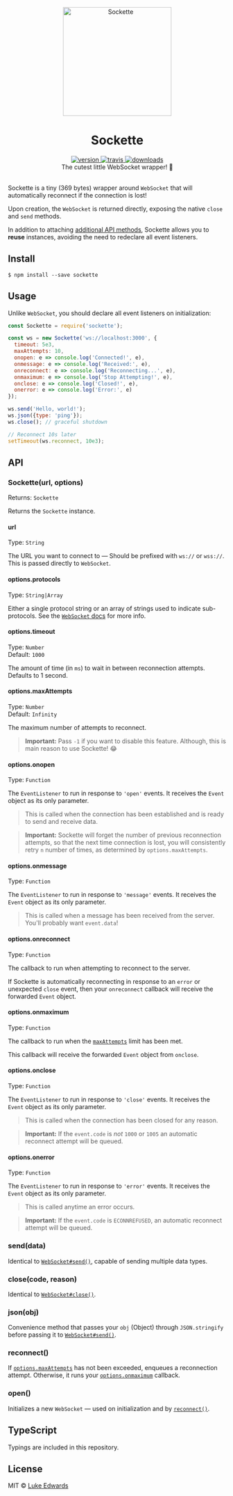 <div align="center">
  <img src="https://github.com/lukeed/sockette/raw/master/sockette.jpg" alt="Sockette" height="250" />
</div>

<h1 align="center">Sockette</h1>

<div align="center">
  <a href="https://npmjs.org/package/sockette">
    <img src="https://img.shields.io/npm/v/sockette.svg" alt="version" />
  </a>
  <a href="https://travis-ci.org/lukeed/sockette">
    <img src="https://img.shields.io/travis/lukeed/sockette.svg" alt="travis" />
  </a>
  <a href="https://npmjs.org/package/sockette">
    <img src="https://img.shields.io/npm/dm/sockette.svg" alt="downloads" />
  </a>
</div>

<div align="center">The cutest little WebSocket wrapper! 🧦</div>

<br />

Sockette is a tiny (369 bytes) wrapper around `WebSocket` that will automatically reconnect if the connection is lost!

Upon creation, the `WebSocket` is returned directly, exposing the native `close` and `send` methods.

In addition to attaching [additional API methods](#api), Sockette allows you to **reuse** instances, avoiding the need to redeclare all event listeners.


## Install

```
$ npm install --save sockette
```


## Usage

Unlike `WebSocket`, you should declare all event listeners on initialization:
```js
const Sockette = require('sockette');

const ws = new Sockette('ws://localhost:3000', {
  timeout: 5e3,
  maxAttempts: 10,
  onopen: e => console.log('Connected!', e),
  onmessage: e => console.log('Received:', e),
  onreconnect: e => console.log('Reconnecting...', e),
  onmaximum: e => console.log('Stop Attempting!', e),
  onclose: e => console.log('Closed!', e),
  onerror: e => console.log('Error:', e)
});

ws.send('Hello, world!');
ws.json({type: 'ping'});
ws.close(); // graceful shutdown

// Reconnect 10s later
setTimeout(ws.reconnect, 10e3);
```


## API

### Sockette(url, options)

Returns: `Sockette`

Returns the `Sockette` instance.

#### url
Type: `String`

The URL you want to connect to &mdash; Should be prefixed with `ws://` or `wss://`. This is passed directly to `WebSocket`.

#### options.protocols
Type: `String|Array`

Either a single protocol string or an array of strings used to indicate sub-protocols. See the [`WebSocket` docs][MDN] for more info.

#### options.timeout
Type: `Number`<br>
Default: `1000`

The amount of time (in `ms`) to wait in between reconnection attempts. Defaults to 1 second.

#### options.maxAttempts
Type: `Number`<br>
Default: `Infinity`

The maximum number of attempts to reconnect.

> **Important:** Pass `-1` if you want to disable this feature. Although, this is main reason to use Sockette! :joy:

#### options.onopen
Type: `Function`

The `EventListener` to run in response to `'open'` events. It receives the `Event` object as its only parameter.

> This is called when the connection has been established and is ready to send and receive data.

> **Important:** Sockette will forget the number of previous reconnection attempts, so that the next time connection is lost, you will consistently retry `n` number of times, as determined by `options.maxAttempts`.

#### options.onmessage
Type: `Function`

The `EventListener` to run in response to `'message'` events. It receives the `Event` object as its only parameter.

> This is called when a message has been received from the server. You'll probably want `event.data`!

#### options.onreconnect
Type: `Function`

The callback to run when attempting to reconnect to the server.

If Sockette is automatically reconnecting in response to an `error` or unexpected `close` event, then your `onreconnect` callback will receive the forwarded `Event` object.

#### options.onmaximum
Type: `Function`

The callback to run when the [`maxAttempts`](o#ptionsmaxattempts) limit has been met.

This callback will receive the forwarded `Event` object from `onclose`.

#### options.onclose
Type: `Function`

The `EventListener` to run in response to `'close'` events. It receives the `Event` object as its only parameter.

> This is called when the connection has been closed for any reason.

> **Important:** If the `event.code` is _not_ `1000` or `1005` an automatic reconnect attempt will be queued.

#### options.onerror
Type: `Function`

The `EventListener` to run in response to `'error'` events. It receives the `Event` object as its only parameter.

> This is called anytime an error occurs.

> **Important:** If the `event.code` is `ECONNREFUSED`, an automatic reconnect attempt will be queued.

### send(data)

Identical to [`WebSocket#send()`][send], capable of sending multiple data types.

### close(code, reason)

Identical to [`WebSocket#close()`][close].

### json(obj)

Convenience method that passes your `obj` (Object) through `JSON.stringify` before passing it to [`WebSocket#send()`][send].

### reconnect()

If [`options.maxAttempts`](#optionsmaxattempts) has not been exceeded, enqueues a reconnection attempt. Otherwise, it runs your [`options.onmaximum`](#optionsonmaximum) callback.

### open()

Initializes a new `WebSocket` &mdash; used on initialization and by [`reconnect()`](#reconnect).

## TypeScript

Typings are included in this repository.

## License

MIT © [Luke Edwards](https://lukeed.com)

[MDN]: https://developer.mozilla.org/en-US/docs/Web/API/WebSocket
[close]: https://developer.mozilla.org/en-US/docs/Web/API/WebSocket#close()
[send]: https://developer.mozilla.org/en-US/docs/Web/API/WebSocket#send()
